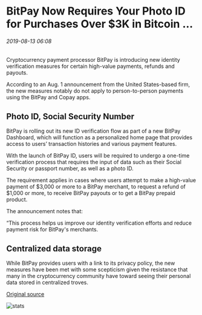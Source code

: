 # BitPay Now Requires Your Photo ID for Purchases Over $3K in Bitcoin ...

###### 2019-08-13 06:08

Cryptocurrency payment processor BitPay is introducing new identity verification measures for certain high-value payments, refunds and payouts.

According to an Aug. 1 announcement from the United States-based firm, the new measures notably do not apply to person-to-person payments using the BitPay and Copay apps.

## Photo ID, Social Security Number

BitPay is rolling out its new ID verification flow as part of a new BitPay Dashboard, which will function as a personalized home page that provides access to users’ transaction histories and various payment features.

With the launch of BitPay ID, users will be required to undergo a one-time verification process that requires the input of data such as their Social Security or passport number, as well as a photo ID.

The requirement applies in cases where users attempt to make a high-value payment of $3,000 or more to a BitPay merchant, to request a refund of $1,000 or more, to receive BitPay payouts or to get a BitPay prepaid product.

The announcement notes that:

“This process helps us improve our identity verification efforts and reduce payment risk for BitPay's merchants.

## Centralized data storage

While BitPay provides users with a link to its privacy policy, the new measures have been met with some scepticism given the resistance that many in the cryptocurrency community have toward seeing their personal data stored in centralized troves.

[Original source](https://cointelegraph.com/news/bitpay-now-requires-your-photo-id-for-purchases-over-3k-in-bitcoin)

![stats](https://c.statcounter.com/11760860/0/a89fa40b/1/ "stats")